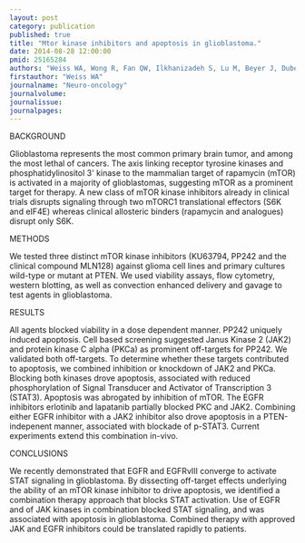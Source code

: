 ```yaml
---
layout: post
category: publication
published: true
title: "Mtor kinase inhibitors and apoptosis in glioblastoma."
date: 2014-08-28 12:00:00
pmid: 25165284
authors: "Weiss WA, Wong R, Fan QW, Ilkhanizadeh S, Lu M, Beyer J, Dube N, Forsayeth J, Kells A, Xu T, Bankiewicz K, Ducker G, Feldman M, Shokat K"
firstauthor: "Weiss WA"
journalname: "Neuro-oncology"
journalvolume: 
journalissue: 
journalpages: 
---
```


BACKGROUND

Glioblastoma represents the most common primary brain tumor, and among the most lethal of cancers. The axis linking receptor tyrosine kinases and phosphatidylinositol 3' kinase to the mammalian target of rapamycin (mTOR) is activated in a majority of glioblastomas, suggesting mTOR as a prominent target for therapy. A new class of mTOR kinase inhibitors already in clinical trials disrupts signaling through two mTORC1 translational effectors (S6K and eIF4E) whereas clinical allosteric binders (rapamycin and analogues) disrupt only S6K.

METHODS

We tested three distinct mTOR kinase inhibitors (KU63794, PP242 and the clinical compound MLN128) against glioma cell lines and primary cultures wild-type or mutant at PTEN. We used viability assays, flow cytometry, western blotting, as well as convection enhanced delivery and gavage to test agents in glioblastoma.

RESULTS

All agents blocked viability in a dose dependent manner. PP242 uniquely induced apoptosis. Cell based screening suggested Janus Kinase 2 (JAK2) and protein kinase C alpha (PKCa) as prominent off-targets for PP242. We validated both off-targets. To determine whether these targets contributed to apoptosis, we combined inhibition or knockdown of JAK2 and PKCa. Blocking both kinases drove apoptosis, associated with reduced phosphorylation of Signal Transducer and Activator of Transcription 3 (STAT3). Apoptosis was abrogated by inhibition of mTOR. The EGFR inhibitors erlotinib and lapatanib partially blocked PKC and JAK2. Combining either EGFR inhibitor with a JAK2 inhibitor also drove apoptosis in a PTEN-indepenent manner, associated with blockade of p-STAT3. Current experiments extend this combination in-vivo.


CONCLUSIONS

We recently demonstrated that EGFR and EGFRvIII converge to activate STAT signaling in glioblastoma. By dissecting off-target effects underlying the ability of an mTOR kinase inhibitor to drive apoptosis, we identified a combination therapy approach that blocks STAT activation. Use of EGFR and of JAK kinases in combination blocked STAT signaling, and was associated with apoptosis in glioblastoma. Combined therapy with approved JAK and EGFR inhibitors could be translated rapidly to patients.
